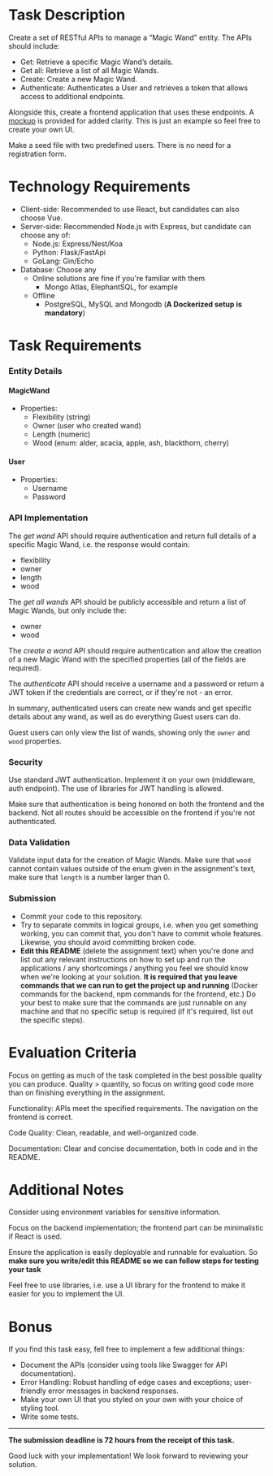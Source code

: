 # Task Description
Create a set of RESTful APIs to manage a “Magic Wand” entity. The APIs should include:

- Get: Retrieve a specific Magic Wand’s details.
- Get all: Retrieve a list of all Magic Wands.
- Create: Create a new Magic Wand.
- Authenticate: Authenticates a User and retrieves a token that allows access to additional endpoints.

Alongside this, create a frontend application that uses these endpoints. A [mockup](https://www.figma.com/file/NmOmc2yskzngEB0cQCxyH1/Magic-Wand?node-id=0:1&mode=dev) is provided for added clarity. This is just an example so feel free to create your own UI.

Make a seed file with two predefined users. There is no need for a registration form.

# Technology Requirements

- Client-side: Recommended to use React, but candidates can also choose Vue.
- Server-side: Recommended Node.js with Express, but candidate can choose any of:
  - Node.js: Express/Nest/Koa
  - Python: Flask/FastApi
  - GoLang: Gin/Echo
- Database: Choose any
  - Online solutions are fine if you're familiar with them
    - Mongo Atlas, ElephantSQL, for example
  - Offline
    - PostgreSQL, MySQL and Mongodb (**A Dockerized setup is mandatory**)

# Task Requirements

### Entity Details

#### MagicWand

- Properties:
  - Flexibility (string)
  - Owner (user who created wand)
  - Length (numeric)
  - Wood (enum: alder, acacia, apple, ash, blackthorn, cherry)

#### User

- Properties:
  - Username
  - Password

### API Implementation

The _get wand_ API should require authentication and return full details of a specific Magic Wand, i.e. the response would contain:

- flexibility
- owner
- length
- wood

The _get all wands_ API should be publicly accessible and return a list of Magic Wands, but only include the:

- owner
- wood

The _create a wand_ API should require authentication and allow the creation of a new Magic Wand with the specified properties (all of the fields are required).

The _authenticate_ API should receive a username and a password or return a JWT token if the credentials are correct, or if they're not - an error.

In summary, authenticated users can create new wands and get specific details about any wand, as well as do everything Guest users can do.

Guest users can only view the list of wands, showing only the `owner` and `wood` properties.

### Security

Use standard JWT authentication. Implement it on your own (middleware, auth endpoint). The use of libraries for JWT handling is allowed.

Make sure that authentication is being honored on both the frontend and the backend. Not all routes should be accessible on the frontend if you're not authenticated.

### Data Validation

Validate input data for the creation of Magic Wands. Make sure that `wood` cannot contain values outside of the enum given in the assignment's text, make sure that `length` is a number larger than 0.

### Submission

- Commit your code to this repository.
- Try to separate commits in logical groups, i.e. when you get something working, you can commit that, you don't have to commit whole features. Likewise, you should avoid committing broken code.
- **Edit this README** (delete the assignment text) when you're done and list out any relevant instructions on how to set up and run the applications / any shortcomings / anything you feel we should know when we're looking at your solution. **It is required that you leave commands that we can run to get the project up and running** (Docker commands for the backend, npm commands for the frontend, etc.) Do your best to make sure that the commands are just runnable on any machine and that no specific setup is required (if it's required, list out the specific steps).

# Evaluation Criteria

Focus on getting as much of the task completed in the best possible quality you can produce. Quality > quantity, so focus on writing good code more than on finishing everything in the assignment.

Functionality: APIs meet the specified requirements. The navigation on the frontend is correct.

Code Quality: Clean, readable, and well-organized code.

Documentation: Clear and concise documentation, both in code and in the README.

# Additional Notes

Consider using environment variables for sensitive information.

Focus on the backend implementation; the frontend part can be minimalistic if React is used.

Ensure the application is easily deployable and runnable for evaluation. So **make sure you write/edit this README so we can follow steps for testing your task**

Feel free to use libraries, i.e. use a UI library for the frontend to make it easier for you to implement the UI.

# Bonus

If you find this task easy, fell free to implement a few additional things:

- Document the APIs (consider using tools like Swagger for API documentation).
- Error Handling: Robust handling of edge cases and exceptions; user-friendly error messages in backend responses.
- Make your own UI that you styled on your own with your choice of styling tool.
- Write some tests.

---

**The submission deadline is 72 hours from the receipt of this task.**

Good luck with your implementation! We look forward to reviewing your solution.
